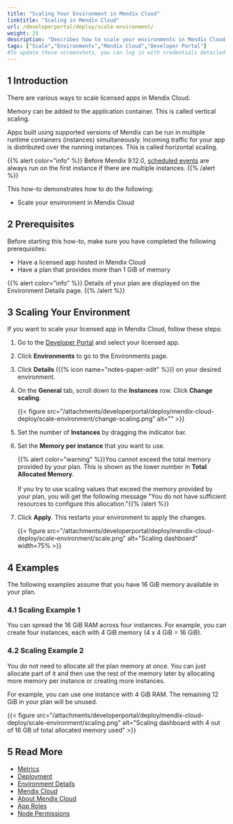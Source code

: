 ```yaml
---
title: "Scaling Your Environment in Mendix Cloud"
linktitle: "Scaling in Mendix Cloud"
url: /developerportal/deploy/scale-environment/
weight: 25
description: "Describes how to scale your environments in Mendix Cloud."
tags: ["Scale","Environments","Mendix Cloud","Developer Portal"]
#To update these screenshots, you can log in with credentials detailed in How to Update Screenshots Using Team Apps.
---
```


## 1 Introduction

There are various ways to scale licensed apps in Mendix Cloud.

Memory can be added to the application container. This is called vertical scaling.

Apps built using supported versions of Mendix can be run in multiple runtime containers (instances) simultaneously. Incoming traffic for your app is distributed over the running instances. This is called horizontal scaling.

{{% alert color="info" %}}
Before Mendix 9.12.0, [scheduled events](/refguide/scheduled-events/) are always run on the first instance if there are multiple instances.
{{% /alert %}}

This how-to demonstrates how to do the following:

* Scale your environment in Mendix Cloud

## 2 Prerequisites

Before starting this how-to, make sure you have completed the following prerequisites:

* Have a licensed app hosted in Mendix Cloud
* Have a plan that provides more than 1 GiB of memory

{{% alert color="info" %}}
Details of your plan are displayed on the Environment Details page.
{{% /alert %}}

## 3 Scaling Your Environment

If you want to scale your licensed app in Mendix Cloud, follow these steps:

1. Go to the [Developer Portal](http://sprintr.home.mendix.com) and select your licensed app.

2. Click **Environments** to go to the Environments page.

3. Click **Details** ({{% icon name="notes-paper-edit" %}}) on your desired environment.

4. On the **General** tab, scroll down to the **Instances** row. Click **Change scaling**.

    {{< figure src="/attachments/developerportal/deploy/mendix-cloud-deploy/scale-environment/change-scaling.png" alt="" >}}

5. Set the number of **Instances** by dragging the indicator bar.

6. Set the **Memory per instance** that you want to use.

    {{% alert color="warning" %}}You cannot exceed the total memory provided by your plan. This is shown as the lower number in **Total Allocated Memory**.<br><br/>If you try to use scaling values that exceed the memory provided by your plan, you will get the following message "You do not have sufficient resources to configure this allocation."{{% /alert %}}    

7. Click **Apply**. This restarts your environment to apply the changes.

    {{< figure src="/attachments/developerportal/deploy/mendix-cloud-deploy/scale-environment/scale.png" alt="Scaling dashboard" width=75% >}}

## 4 Examples

The following examples assume that you have 16 GiB memory available in your plan.

### 4.1 Scaling Example 1

You can spread the 16 GiB RAM across four instances. For example, you can create four instances, each with 4 GiB memory (4 x 4 GiB = 16 GiB).

### 4.2 Scaling Example 2

You do not need to allocate all the plan memory at once. You can just allocate part of it and then use the rest of the memory later by allocating more memory per instance or creating more instances.

For example, you can use one instance with 4 GiB RAM. The remaining 12 GiB in your plan will be unused.

{{< figure src="/attachments/developerportal/deploy/mendix-cloud-deploy/scale-environment/scaling.png" alt="Scaling dashboard with 4 out of 16 GB of total allocated memory used" >}}

## 5 Read More

* [Metrics](/developerportal/operate/metrics/)
* [Deployment](/developerportal/deploy/)
* [Environment Details](/developerportal/deploy/environments-details/)
* [Mendix Cloud](/developerportal/deploy/mendix-cloud-deploy/)
* [About Mendix Cloud](/developerportal/deploy/mxcloudv4/)
* [App Roles](/developerportal/general/app-roles/)
* [Node Permissions](/developerportal/deploy/node-permissions/)
